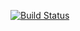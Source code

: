 [![Build Status](https://travis-ci.org/spryngpayments/php.svg?branch=master)](https://travis-ci.org/spryngpayments/php)